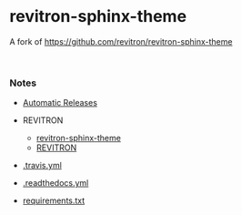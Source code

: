 <br>

# revitron-sphinx-theme
A fork of https://github.com/revitron/revitron-sphinx-theme

<br>

### Notes

* [Automatic Releases](https://github.com/marketplace/actions/automatic-releases)
* REVITRON
  * [revitron-sphinx-theme](https://github.com/revitron/revitron-sphinx-theme)
  * [REVITRON](https://github.com/revitron/revitron)

* [.travis.yml](https://docs.travis-ci.com/user/tutorial/)
* [.readthedocs.yml](https://docs.readthedocs.io/en/stable/config-file/index.html)
* [requirements.txt](https://pip.pypa.io/en/stable/reference/requirements-file-format/)

<br>
<br>

<br>
<br>

<br>
<br>

<br>
<br>
